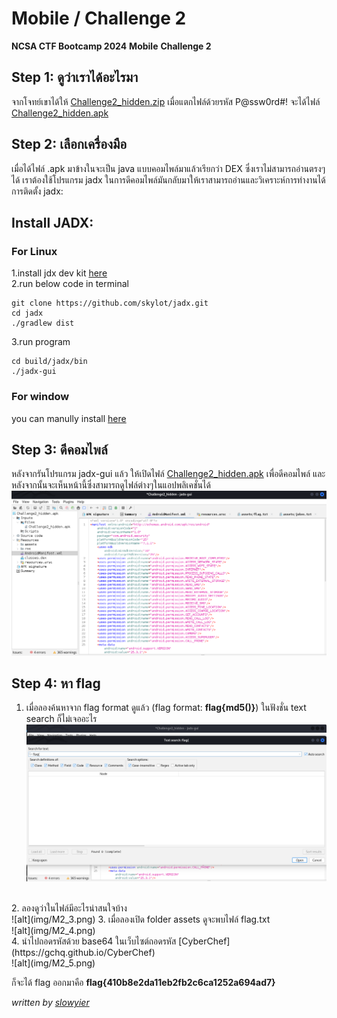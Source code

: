# Mobile / Challenge 2
**NCSA CTF Bootcamp 2024**
**Mobile**
**Challenge 2**
## Step 1: ดูว่าเราได้อะไรมา
จากโจทย์เขาได้ให้ [Challenge2_hidden.zip](Challenge2_hidden.zip) เมื่อแตกไฟล์ด้วยรหัส P@ssw0rd#! จะได้ไฟล์ [Challenge2_hidden.apk](Challenge2_hidden.apk) 
## Step 2: เลือกเครื่องมือ
เมื่อได้ไฟล์ .apk มาข้างในจะเป็น java แบบคอมไพล์มาแล้วเรียกว่า DEX ซึ่งเราไม่สามารถอ่านตรงๆได้ เราต้องใช้โปรแกรม jadx ในการดีคอมไพล์มันกลับมาให้เราสามารถอ่านและวิเคราะห์การทำงานได้
การติดตั้ง jadx:

## Install JADX:
### For Linux
1.install jdx dev kit [here](https://www.oracle.com/java/technologies/downloads/#jdk21-linux)<br>
2.run below code in terminal
```
git clone https://github.com/skylot/jadx.git
cd jadx
./gradlew dist
```
3.run program
```
cd build/jadx/bin
./jadx-gui
```

### For window
you can manully install [here](https://github.com/skylot/jadx/releases) 
<br>
## Step 3: ดีคอมไพล์
หลังจากรันโปรแกรม jadx-gui แล้ว ให้เปิดไฟล์ [Challenge2_hidden.apk](Challenge2_hidden.apk) เพื่อดีคอมไพล์ และหลังจากนั้นจะเห็นหน้านี้ซึ่งสามารถดูไฟล์ต่างๆในแอปพลิเคชั่นได้ <br>
![alt](img/M2_1.png)

## Step 4: หา flag
1. เมื่อลองค้นหาจาก flag format ดูแล้ว (flag format: **flag{md5()}**) ในฟังชั่น text search ก็ไม่เจออะไร <br> 
![alt](img/M2_2.png)
<br> 
2. ลองดูว่าในไฟล์มีอะไรน่าสนใจบ้าง <br>
![alt](img/M2_3.png)
3. เมื่อลองเปิด folder assets ดูจะพบไฟล์ flag.txt <br>
![alt](img/M2_4.png) <br>
4. นำไปถอดรหัสด้วย base64 ในเว็บไซต์ถอดรหัส [CyberChef](https://gchq.github.io/CyberChef) <br>
![alt](img/M2_5.png)
<br>

ก็จะได้ flag ออกมาคือ **flag{410b8e2da11eb2fb2c6ca1252a694ad7}**

*written by [slowyier](https://github.com/nolgg)*